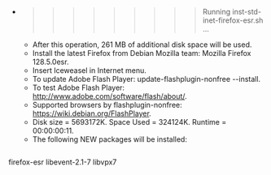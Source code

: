 * >>>>>>>>> Running inst-std-inet-firefox-esr.sh ...
  * After this operation, 261 MB of additional disk space will be used.
  * Install the latest Firefox from Debian Mozilla team: Mozilla Firefox 128.5.0esr.
  * Insert Iceweasel in Internet menu.
  * To update Adobe Flash Player: update-flashplugin-nonfree --install.
  * To test Adobe Flash Player: http://www.adobe.com/software/flash/about/.
  * Supported browsers by flashplugin-nonfree: https://wiki.debian.org/FlashPlayer.
  * Disk size = 5693172K. Space Used = 324124K. Runtime = 00:00:00:11.
  * The following NEW packages will be installed:
  ```bash
firefox-esr libevent-2.1-7 libvpx7
  ```
